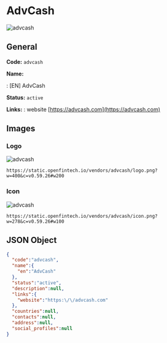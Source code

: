 
# AdvCash 
![advcash](https://static.openfintech.io/vendors/advcash/logo.png?w=400&c=v0.59.26#w200)  

## General 
 
**Code:** `advcash` 
 
**Name:** 
 
:	[EN] AdvCash 
 
**Status:** `active` 
 
**Links:** 
: website [https://advcash.com](https://advcash.com) 
 

## Images 

### Logo 
 
![advcash](https://static.openfintech.io/vendors/advcash/logo.png?w=400&c=v0.59.26#w200)  

```
https://static.openfintech.io/vendors/advcash/logo.png?w=400&c=v0.59.26#w200
```  

### Icon 
 
![advcash](https://static.openfintech.io/vendors/advcash/icon.png?w=278&c=v0.59.26#w100)  

```
https://static.openfintech.io/vendors/advcash/icon.png?w=278&c=v0.59.26#w100
```  

## JSON Object 

```json
{
  "code":"advcash",
  "name":{
    "en":"AdvCash"
  },
  "status":"active",
  "description":null,
  "links":{
    "website":"https:\/\/advcash.com"
  },
  "countries":null,
  "contacts":null,
  "address":null,
  "social_profiles":null
}
```  
